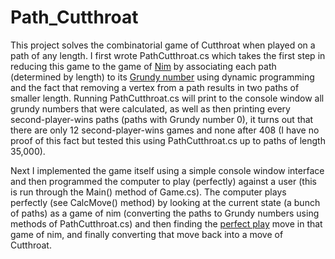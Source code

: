 # Path_Cutthroat
This project solves the combinatorial game of Cutthroat when played on a path of any length. I first wrote PathCutthroat.cs which takes the first step in reducing this game to the game of [Nim](https://en.wikipedia.org/wiki/Nim) by associating each path (determined by length) to its [Grundy number](https://en.wikipedia.org/wiki/Sprague%E2%80%93Grundy_theorem) using dynamic programming and the fact that removing a vertex from a path results in two paths of smaller length. Running PathCutthroat.cs will print to the console window all grundy numbers that were calculated, as well as then printing every second-player-wins paths (paths with Grundy number 0), it turns out that there are only 12 second-player-wins games and none after 408 (I have no proof of this fact but tested this using PathCutthroat.cs up to paths of length 35,000).

Next I implemented the game itself using a simple console window interface and then programmed the computer to play (perfectly) against a user (this is run through the Main() method of Game.cs). The computer plays perfectly (see CalcMove() method) by looking at the current state (a bunch of paths) as a game of nim (converting the paths to Grundy numbers using methods of PathCutthroat.cs) and then finding the [perfect play](https://en.wikipedia.org/wiki/Nim#Mathematical_theory) move in that game of nim, and finally converting that move back into a move of Cutthroat.
